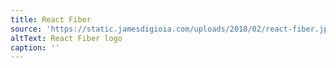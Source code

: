 ```yaml
---
title: React Fiber
source: 'https://static.jamesdigioia.com/uploads/2018/02/react-fiber.jpg'
altText: React Fiber logo
caption: ''
---
```



